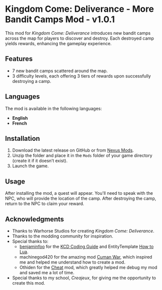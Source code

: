 # Kingdom Come: Deliverance - More Bandit Camps Mod - v1.0.1

This mod for *Kingdom Come: Deliverance* introduces new bandit camps across the map for players to discover and destroy. Each destroyed camp yields rewards, enhancing the gameplay experience.

## Features

- 7 new bandit camps scattered around the map.
- 3 difficulty levels, each offering 3 tiers of rewards upon successfully destroying a camp.

## Languages

The mod is available in the following languages:
- **English**
- **French**

## Installation

1. Download the latest release on GitHub or from [Nexus Mods](https://www.nexusmods.com/kingdomcomedeliverance/mods/1701).
2. Unzip the folder and place it in the `Mods` folder of your game directory (create it if it doesn’t exist).
3. Launch the game.

## Usage

After installing the mod, a quest will appear. You'll need to speak with the NPC, who will provide the location of the camp. After destroying the camp, return to the NPC to claim your reward.

## Acknowledgments

- Thanks to Warhorse Studios for creating *Kingdom Come: Deliverance*.
- Thanks to the modding community for inspiration.
- Special thanks to:
    - [benjaminfoo](https://github.com/benjaminfoo) for the [KCD Coding Guide](https://github.com/benjaminfoo/kcd_coding_guide) and EntityTemplate [How to Lua](https://www.nexusmods.com/kingdomcomedeliverance/mods/1344).
    - machinegod420 for the amazing mod [Cuman War](https://www.nexusmods.com/kingdomcomedeliverance/mods/1101), which inspired me and helped me understand how to create a mod.
    - Othiden for the [Cheat](https://www.nexusmods.com/kingdomcomedeliverance/mods/106) mod, which greatly helped me debug my mod and saved me a lot of time.
- Special thanks to my school, *Creajeux*, for giving me the opportunity to create this mod.